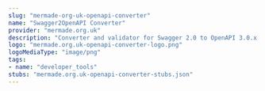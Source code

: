 ```yaml
---
slug: "mermade-org-uk-openapi-converter"
name: "Swagger2OpenAPI Converter"
provider: "mermade.org.uk"
description: "Converter and validator for Swagger 2.0 to OpenAPI 3.0.x definitions"
logo: "mermade.org.uk-openapi-converter-logo.png"
logoMediaType: "image/png"
tags:
- name: "developer_tools"
stubs: "mermade.org.uk-openapi-converter-stubs.json"
---
```


